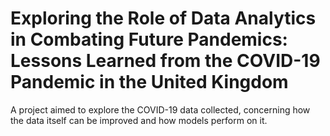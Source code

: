 # Exploring the Role of Data Analytics in Combating Future Pandemics: Lessons Learned from the COVID-19 Pandemic in the United Kingdom
A project aimed to explore the COVID-19 data collected, concerning how the data itself can be improved and how models perform on it.
